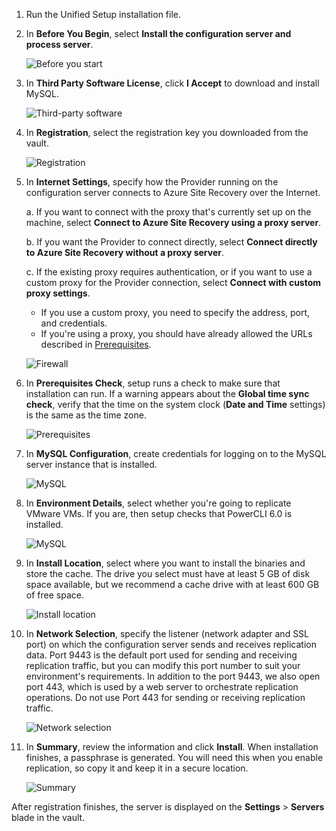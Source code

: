 1. Run the Unified Setup installation file.
2. In **Before You Begin**, select **Install the configuration server and process server**.

	![Before you start](./media/site-recovery-add-configuration-server/combined-wiz1.png)

3. In **Third Party Software License**, click **I Accept** to download and install MySQL.

    ![Third-party software](./media/site-recovery-add-configuration-server/combined-wiz2.png)
4. In **Registration**, select the registration key you downloaded from the vault.

    ![Registration](./media/site-recovery-add-configuration-server/combined-wiz3.png)
5. In **Internet Settings**, specify how the Provider running on the configuration server connects to Azure Site Recovery over the Internet.

   a. If you want to connect with the proxy that's currently set up on the machine, select **Connect to Azure Site Recovery using a proxy server**.

   b. If you want the Provider to connect directly, select **Connect directly to Azure Site Recovery without a proxy server**.

   c. If the existing proxy requires authentication, or if you want to use a custom proxy for the Provider connection, select **Connect with custom proxy settings**.

     * If you use a custom proxy, you need to specify the address, port, and credentials.
     * If you're using a proxy, you should have already allowed the URLs described in [Prerequisites](#prerequisites).

     ![Firewall](./media/site-recovery-add-configuration-server/combined-wiz4.png)
6. In **Prerequisites Check**, setup runs a check to make sure that installation can run. If a warning appears about the **Global time sync check**, verify that the time on the system clock (**Date and Time** settings) is the same as the time zone.

    ![Prerequisites](./media/site-recovery-add-configuration-server/combined-wiz5.png)
7. In **MySQL Configuration**, create credentials for logging on to the MySQL server instance that is installed.

    ![MySQL](./media/site-recovery-add-configuration-server/combined-wiz6.png)
8. In **Environment Details**, select whether you're going to replicate VMware VMs. If you are, then setup checks that PowerCLI 6.0 is installed.

    ![MySQL](./media/site-recovery-add-configuration-server/combined-wiz7.png)
9. In **Install Location**, select where you want to install the binaries and store the cache. The drive you select must have at least 5 GB of disk space available, but we recommend a cache drive with at least 600 GB of free space.

    ![Install location](./media/site-recovery-add-configuration-server/combined-wiz8.png)
10. In **Network Selection**, specify the listener (network adapter and SSL port) on which the configuration server sends and receives replication data. Port 9443 is the default port used for sending and receiving replication traffic, but you can modify this port number to suit your environment's requirements. In addition to the port 9443, we also open port 443, which is used by a web server to orchestrate replication operations. Do not use Port 443 for sending or receiving replication traffic.

    ![Network selection](./media/site-recovery-add-configuration-server/combined-wiz9.png)

11. In **Summary**, review the information and click **Install**. When installation finishes, a passphrase is generated. You will need this when you enable replication, so copy it and keep it in a secure location.

    ![Summary](./media/site-recovery-add-configuration-server/combined-wiz10.png)

After registration finishes, the server is displayed on the **Settings** > **Servers** blade in the vault.